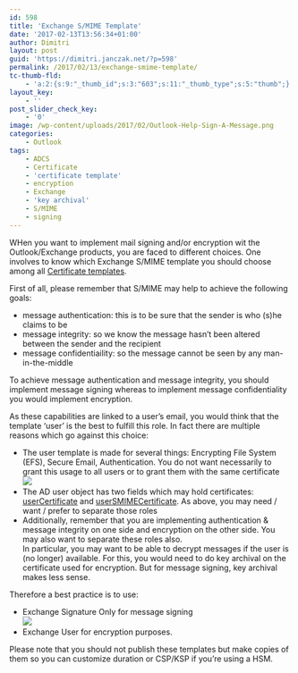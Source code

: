 ```yaml
---
id: 598
title: 'Exchange S/MIME Template'
date: '2017-02-13T13:56:34+01:00'
author: Dimitri
layout: post
guid: 'https://dimitri.janczak.net/?p=598'
permalink: /2017/02/13/exchange-smime-template/
tc-thumb-fld:
    - 'a:2:{s:9:"_thumb_id";s:3:"603";s:11:"_thumb_type";s:5:"thumb";}'
layout_key:
    - ''
post_slider_check_key:
    - '0'
image: /wp-content/uploads/2017/02/Outlook-Help-Sign-A-Message.png
categories:
    - Outlook
tags:
    - ADCS
    - Certificate
    - 'certificate template'
    - encryption
    - Exchange
    - 'key archival'
    - S/MIME
    - signing
---
```


WHen you want to implement mail signing and/or encryption wit the Outlook/Exchange products, you are faced to different choices. One involves to know which Exchange S/MIME template you should choose among all [Certificate templates](https://technet.microsoft.com/en-us/library/cc755033(v=ws.11).aspx).

First of all, please remember that S/MIME may help to achieve the following goals:

- message authentication: this is to be sure that the sender is who (s)he claims to be
- message integrity: so we know the message hasn’t been altered between the sender and the recipient
- message confidentiaility: so the message cannot be seen by any man-in-the-middle

To achieve message authentication and message integrity, you should implement message signing whereas to implement message confidentiality you would implement encryption.

As these capabilities are linked to a user’s email, you would think that the template ‘user’ is the best to fulfill this role. In fact there are multiple reasons which go against this choice:

- The user template is made for several things: Encrypting File System (EFS), Secure Email, Authentication. You do not want necessarily to grant this usage to all users or to grant them with the same certificate  
    [![](https://dimitri.janczak.net/wp-content/uploads/2017/02/User-Certificate-Template-Key-Usage.png)](https://dimitri.janczak.net/wp-content/uploads/2017/02/User-Certificate-Template-Key-Usage.png)
- The AD user object has two fields which may hold certificates: [userCertificate](https://msdn.microsoft.com/en-us/library/cc221422.aspx) and [userSMIMECertificate](https://msdn.microsoft.com/en-us/library/office/hh505703(v=exchg.150).aspx). As above, you may need / want / prefer to separate those roles
- Additionally, remember that you are implementing authentication &amp; message integrity on one side and encryption on the other side. You may also want to separate these roles also.  
    In particular, you may want to be able to decrypt messages if the user is (no longer) available. For this, you would need to do key archival on the certificate used for encryption. But for message signing, key archival makes less sense.

Therefore a best practice is to use:

- Exchange Signature Only for message signing  
    [![](https://dimitri.janczak.net/wp-content/uploads/2017/02/Exchange-Signature-Only-Certificate-Template-Key-Usage.png)](https://dimitri.janczak.net/wp-content/uploads/2017/02/Exchange-Signature-Only-Certificate-Template-Key-Usage.png)
- Exchange User for encryption purposes.

Please note that you should not publish these templates but make copies of them so you can customize duration or CSP/KSP if you’re using a HSM.